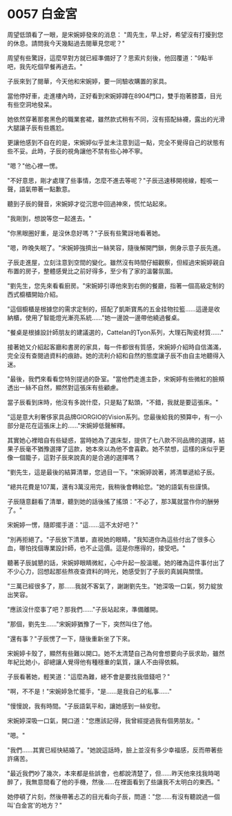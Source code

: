 # 0057 白金宮

周望低頭看了一眼，是宋婉婷發來的消息：
"周先生，早上好，希望沒有打擾到您的休息。請問我今天幾點過去閱華見您呢？"

周望有些驚訝，這麼早對方就已經準備好了？思索片刻後，他回覆道："9點半吧，我先吃個早餐再過去。"

子辰來到了閱華，今天他和宋婉婷，要一同驗收購置的家具。

當他停好車，走進樓內時，正好看到宋婉婷蹲在8904門口，雙手抱著膝蓋，目光有些空洞地發呆。

她依然穿著那套黑色的職業套裙，雖然款式稍有不同，沒有搭配絲襪，露出的光滑大腿讓子辰有些尷尬。

更讓他感到不自在的是，宋婉婷似乎並未注意到這一點，完全不覺得自己的狀態有些不妥。此時，子辰的視角讓他不禁有些心神不寧。

"嗯？"他心裡一愣。

"不好意思，剛才處理了些事情，怎麼不進去等呢？"子辰迅速移開視線，輕咳一聲，語氣帶著一點歉意。

聽到子辰的聲音，宋婉婷才從沉思中回過神來，慌忙站起來。

"我剛到，想說等您一起進去。"

"你黑眼圈好重，是沒休息好嗎？"子辰有些驚訝地看著她。

"嗯，昨晚失眠了。"宋婉婷強擠出一絲笑容，隨後解開門鎖，側身示意子辰先進。

子辰走進屋，立刻注意到空間的變化。雖然沒有時間仔細觀察，但經過宋婉婷親自布置的房子，整體感覺比之前好得多，至少有了家的溫馨氛圍。

"劉先生，您先來看看廚房。"宋婉婷引導他來到右側的餐廳，指著一個高級定制的西式櫥櫃開始介紹。

"這個櫥櫃是根據您的需求定制的，搭配了凱斯寶馬的五金挂物拉籃……這邊是收納櫃，使用了智能燈光漸亮系統……"她一邊說一邊帶他繞過餐桌。

"餐桌是根據設計師朋友的建議選的，Cattelan的Tyon系列，大理石陶瓷材質……"

接著她又介紹起客廳和書房的家具，每一件都很有質感，宋婉婷介紹時自信滿滿，完全沒有查閱過資料的痕跡。她的流利介紹和自然的態度讓子辰不由自主地聽得入迷。

"最後，我們來看看您特別提過的卧室。"當他們走進主卧，宋婉婷有些微紅的臉頰透出一絲不自然，顯然對這張床有些顧慮。

當子辰看到床時，他沒有多說什麼，只是點了點頭，"不錯，我就是要這張床。"

"這是意大利奢侈家具品牌GIORGIO的Vision系列。您最後給我的預算中，有一小部分是花在這張床上的……"宋婉婷低聲解釋。

其實她心裡暗自有些疑惑，當時她為了選床型，提供了七八款不同品牌的選擇，結果子辰毫不猶豫選擇了這款，她本來以為他不會喜歡。她不禁想，這樣的床似乎更像一個籠子，這對子辰來說真的是合適的選擇嗎？

"劉先生，這是最後的結算清單，您過目一下。"宋婉婷說著，將清單遞給子辰。

"總共花費是107萬，還有3萬沒用完，我稍後會轉給您。"她的語氣有些謹慎。

子辰隨意翻看了清單，聽到她的話後搖了搖頭："不必了，那3萬就當作你的酬勞了。"

宋婉婷一愣，隨即擺手道："這……這不太好吧？"

"別再拒絕了。"子辰放下清單，直視她的眼睛，"我知道你為這些付出了很多心血，哪怕找個專業設計師，也不止這價。這是你應得的，接受吧。"

聽著子辰誠懇的話，宋婉婷眼睛微紅，心中升起一股溫暖。她的確為這件事付出了不少心力，回想起那些熬夜查資料的時光，她感受到了子辰的真誠與關懷。

"三萬已經很多了，那……我就不客氣了，謝謝劉先生。"她深吸一口氣，努力綻放出笑容。

"應該沒什麼事了吧？那我們……"子辰站起來，準備離開。

"那個，劉先生……"宋婉婷猶豫了一下，突然叫住了他。

"還有事？"子辰愣了一下，隨後重新坐了下來。

宋婉婷卡殼了，顯然有些難以開口。她不太清楚自己為何會想要向子辰求助，雖然年紀比她小，卻總讓人覺得他有種穩重的氣質，讓人不由得依賴。

子辰看著她，輕笑道："這麼為難，總不會是要找我借錢吧？"

"啊，不不是！"宋婉婷急忙擺手，"是……是我自己的私事……"

"慢慢說，我有時間。"子辰語氣平和，讓她感到一絲安慰。

宋婉婷深吸一口氣，開口道："您應該記得，我曾經提過我有個男朋友。"

"嗯。"

"我們……其實已經快結婚了。"她說這話時，臉上並沒有多少幸福感，反而帶著些許痛苦。

"最近我們吵了幾次，本來都是些誤會，也都說清楚了，但……昨天他來找我時喝醉了，我無意間看了他的手機，然後……在裡面看到了些讓我不太明白的東西。"

她停頓了片刻，然後帶著忐忑的目光看向子辰，問道："您……有沒有聽說過一個叫'白金宮'的地方？"